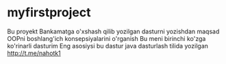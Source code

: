 # myfirstproject
Bu proyekt Bankamatga o'xshash qilib yozilgan
dasturni yozishdan maqsad OOPni boshlang'ich konsepsiyalarini o'rganish
Bu meni birinchi ko'zga ko'rinarli dasturim
Eng asosiysi bu dastur java dasturlash tilida yozilgan
http://t.me/nahotk1


